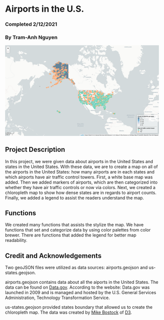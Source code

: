 # Airports in the U.S.
### Completed 2/12/2021
### By Tram-Anh Nguyen

![map of all airports in the united states](/img/airport_map.png)

## Project Description
In this project, we were given data about airports in the United States and states in the United States. With these data, we are to create a map on all of the airports in the United States: how many airports are in each states and which airports have air traffic control towers. First, a white base map was added. Then we added markers of airports, which are then categorized into whether they have air traffic controls or now via colors. Next, we created a chloropleth map to show how dense states are in regards to airport counts. Finally, we added a legend to assist the readers understand the map.

## Functions
We created many functions that assists the stylize the map. We have functions that set and categorize data by using color palettes from color brewer. There are functions that added the legend for better map readability.

## Credit and Acknowledgements
Two geoJSON files were utilized as data sources: airports.geojson and us-states.geojson.

airports.geojson contains data about all the aiports in the United States. The data can be found on [Data.gov](https://catalog.data.gov/dataset/usgs-small-scale-dataset-airports-of-the-united-states-201207-shapefile). According to the website: Data.gov was launched in 2009 and is managed and hosted by the U.S. General Services Administration, Technology Transformation Service.

us-states.geojson provided states boundary that allowed us to create the chloropleth map. The data was created by [Mike Bostock](https://bost.ocks.org/mike/) of [D3](https://d3js.org/).
